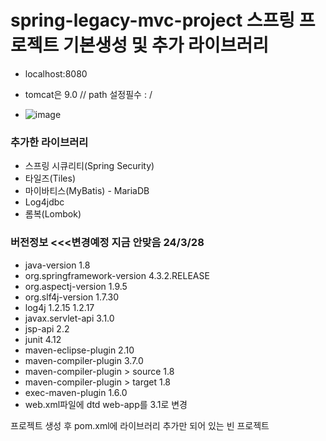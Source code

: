 # spring-legacy-mvc-project 스프링 프로젝트 기본생성 및 추가 라이브러리

* localhost:8080
* tomcat은 9.0 // path 설정필수 : /


* ![image](https://github.com/janggihun/SpringLegacyMVC/assets/151517439/c14e2353-109e-4f50-8c58-7922fc64b86c)



### 추가한 라이브러리
* 스프링 시큐리티(Spring Security)
* 타일즈(Tiles)
* 마이바티스(MyBatis) - MariaDB
* Log4jdbc
* 롬복(Lombok)

### 버전정보 <<<변경예정 지금 안맞음 24/3/28
* java-version 1.8
* org.springframework-version 4.3.2.RELEASE
* org.aspectj-version 1.9.5
* org.slf4j-version 1.7.30
* log4j 1.2.15 1.2.17
* javax.servlet-api 3.1.0
* jsp-api 2.2
* junit 4.12
* maven-eclipse-plugin 2.10
* maven-compiler-plugin 3.7.0
* maven-compiler-plugin > source 1.8
* maven-compiler-plugin > target 1.8
* exec-maven-plugin 1.6.0
* web.xml파일에 dtd web-app를 3.1로 변경



프로젝트 생성 후 pom.xml에 라이브러리 추가만 되어 있는 빈 프로젝트
